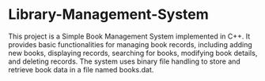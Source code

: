 # Library-Management-System
This project is a Simple Book Management System implemented in C++. It provides basic functionalities for managing book records, including adding new books, displaying records, searching for books, modifying book details, and deleting records. The system uses binary file handling to store and retrieve book data in a file named books.dat.
